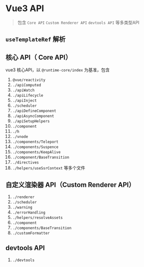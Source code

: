 # Vue3 API

> 包含 `Core API` `Custom Renderer API` `devtools API` 等多类型API


## `useTemplateRef` 解析


## 核心 API（ Core API）

vue3 核心API，以 `@runtime-core/index` 为基准，包含
1. `@vue/reactivity`
2. `./apiComputed`
3. `./apiWatch`
4. `./apiLifecycle`
5. `./apiInject`
6. `./scheduler`
7. `./apiDefineComponent`
8. `./apiAsyncComponent`
9. `./apiSetupHelpers`
10. `./component`
11. `./h`
12. `./vnode`
13. `./components/Teleport`
14. `./components/Suspence`
15. `./components/KeepAlive`
16. `./component/BaseTransition`
17. `./directives`
18. `./helpers/useSsrContext` 等多个文件

## 自定义渲染器 API（Custom Renderer API）

1. `./renderer`
2. `./scheduler`
3. `./warning`
4. `./errorHandling`
5. `./helpers/resolveAssets`
6. `./component`
7. `./components/BaseTransition`
8. `./customFormatter`

## devtools API

1. `./devtools`
